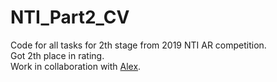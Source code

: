 # NTI_Part2_CV
Code for all tasks for 2th stage from 2019 NTI AR competition. <br />
Got 2th place in rating. <br />
Work in collaboration with [Alex](https://github.com/Alex011505).
